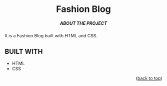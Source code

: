 <div id="top"></div>
<!--
*** It is a HTML and CSS web page.
-->

<!-- PROJECT SHIELDS -->
<!--
*** I'm using markdown "reference style" links for readability.
*** Reference links are enclosed in brackets [ ] instead of parentheses ( ).
*** https://www.markdownguide.org/basic-syntax/#reference-style-links
-->
<div align="center">
    <h1> Fashion Blog</h1>
    <h5>ABOUT THE PROJECT</h2>
    <a href="https://github.com/saralimbu2017/fashionBlog">
    </a>
</div>
<div>
    <p text-align="justify">
      It is a Fashion Blog built with HTML and CSS.
    </p>
</div>


<!--Technologies Used-->
## BUILT WITH
- HTML
- CSS
<p align="right">(<a href="#top">back to top</a>)</p>
